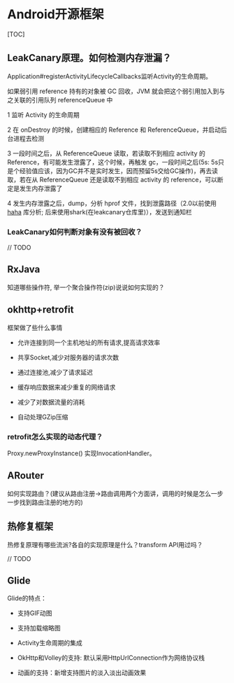 # Android开源框架

[TOC]

## LeakCanary原理。如何检测内存泄漏？

Application#registerActivityLifecycleCallbacks监听Activity的生命周期。

如果弱引用 reference 持有的对象被 GC 回收，JVM 就会把这个弱引用加入到与之关联的引用队列 referenceQueue 中

1 监听 Activity 的生命周期

2 在 onDestroy 的时候，创建相应的 Reference 和 ReferenceQueue，并启动后台进程去检测

3 一段时间之后，从 ReferenceQueue 读取，若读取不到相应 activity 的 Reference，有可能发生泄露了，这个时候，再触发 gc，一段时间之后(5s: 5s只是个经验值应该，因为GC并不是实时发生，因而预留5s交给GC操作)，再去读取，若在从 ReferenceQueue 还是读取不到相应 activity 的 reference，可以断定是发生内存泄露了

4 发生内存泄露之后，dump，分析 hprof 文件，找到泄露路径（2.0以前使用 [haha][haha] 库分析; 后来使用shark(在leakcanary仓库里)），发送到通知栏

[haha]: https://www.jianshu.com/p/31d2da927614

### LeakCanary如何判断对象有没有被回收？

// TODO


## RxJava

知道哪些操作符,  举一个聚合操作符(zip)说说如何实现的？

## okhttp+retrofit

框架做了些什么事情

- 允许连接到同一个主机地址的所有请求,提高请求效率

- 共享Socket,减少对服务器的请求次数

- 通过连接池,减少了请求延迟

- 缓存响应数据来减少重复的网络请求

- 减少了对数据流量的消耗

- 自动处理GZip压缩

### retrofit怎么实现的动态代理？

Proxy.newProxyInstance() 实现InvocationHandler。

## ARouter

如何实现路由？(建议从路由注册->路由调用两个方面讲，调用的时候是怎么一步一步找到路由注册的地方的)

## 热修复框架

热修复原理有哪些流派?各自的实现原理是什么？transform API用过吗？

// TODO

## Glide

Glide的特点：

- 支持GIF动图

- 支持加载缩略图

- Activity生命周期的集成

- OkHttp和Volley的支持: 默认采用HttpUrlConnection作为网络协议栈

- 动画的支持：新增支持图片的淡入淡出动画效果